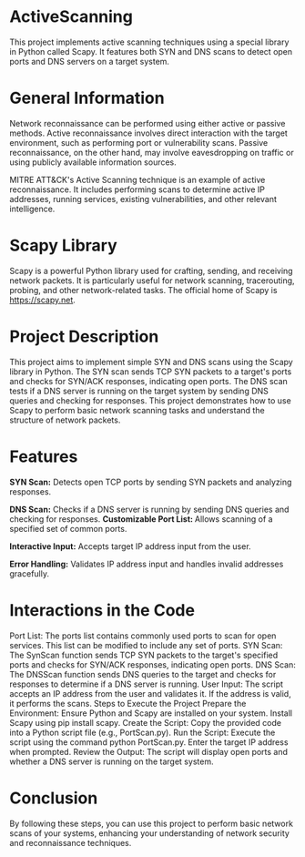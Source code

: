 # ActiveScanning
This project implements active scanning techniques using a special library in Python called Scapy. It features both SYN and DNS scans to detect open ports and DNS servers on a target system.

# General Information
Network reconnaissance can be performed using either active or passive methods. Active reconnaissance involves direct interaction with the target environment, such as performing port or vulnerability scans. Passive reconnaissance, on the other hand, may involve eavesdropping on traffic or using publicly available information sources.

MITRE ATT&CK's Active Scanning technique is an example of active reconnaissance. It includes performing scans to determine active IP addresses, running services, existing vulnerabilities, and other relevant intelligence.

# Scapy Library
Scapy is a powerful Python library used for crafting, sending, and receiving network packets. It is particularly useful for network scanning, tracerouting, probing, and other network-related tasks. The official home of Scapy is https://scapy.net.

# Project Description
This project aims to implement simple SYN and DNS scans using the Scapy library in Python. The SYN scan sends TCP SYN packets to a target's ports and checks for SYN/ACK responses, indicating open ports. The DNS scan tests if a DNS server is running on the target system by sending DNS queries and checking for responses. This project demonstrates how to use Scapy to perform basic network scanning tasks and understand the structure of network packets.

# Features
<b>SYN Scan:</b> Detects open TCP ports by sending SYN packets and analyzing responses.

<b>DNS Scan:</b> Checks if a DNS server is running by sending DNS queries and checking for responses.
<b>Customizable Port List: </b> Allows scanning of a specified set of common ports.

<b>Interactive Input:</b> Accepts target IP address input from the user.

<b>Error Handling:</b> Validates IP address input and handles invalid addresses gracefully.

# Interactions in the Code
Port List: The ports list contains commonly used ports to scan for open services. This list can be modified to include any set of ports.
SYN Scan: The SynScan function sends TCP SYN packets to the target's specified ports and checks for SYN/ACK responses, indicating open ports.
DNS Scan: The DNSScan function sends DNS queries to the target and checks for responses to determine if a DNS server is running.
User Input: The script accepts an IP address from the user and validates it. If the address is valid, it performs the scans.
Steps to Execute the Project
Prepare the Environment: Ensure Python and Scapy are installed on your system. Install Scapy using pip install scapy.
Create the Script: Copy the provided code into a Python script file (e.g., PortScan.py).
Run the Script: Execute the script using the command python PortScan.py. Enter the target IP address when prompted.
Review the Output: The script will display open ports and whether a DNS server is running on the target system.

# Conclusion
By following these steps, you can use this project to perform basic network scans of your systems, enhancing your understanding of network security and reconnaissance techniques.
